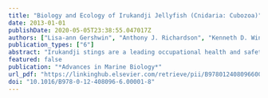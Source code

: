 ```yaml
---
title: "Biology and Ecology of Irukandji Jellyfish (Cnidaria: Cubozoa)"
date: 2013-01-01
publishDate: 2020-05-05T23:38:55.047017Z
authors: ["Lisa-ann Gershwin", "Anthony J. Richardson", "Kenneth D. Winkel", "Peter J. Fenner", "John Lippmann", "Russell Hore", "Griselda Avila-Soria", "David Brewer", "Rudy J. Kloser", "Andy Steven", "Scott Condie"]
publication_types: ["6"]
abstract: "Irukandji stings are a leading occupational health and safety issue for marine industries in tropical Australia and an emerging problem elsewhere in the Indo-Pacific and Caribbean. Their mild initial sting frequently results in debilitating illness, involving signs of sympathetic excess including excruciating pain, sweating, nausea and vomiting, hypertension and a feeling of impending doom; some cases also experience acute heart failure and pulmonary oedema. These jellyfish are typically small and nearly invisible, and their infestations are generally mysterious, making them scary to the general public, irresistible to the media, and disastrous for tourism. Research into these fascinating species has been largely driven by the medical profession and focused on treatment. Biological and ecological information is surprisingly sparse, and is scattered through grey literature or buried in dispersed publications, hampering understanding. Given that long-term climate forecasts tend toward conditions favourable to jellyfish ecology, that long-term legal forecasts tend toward increasing duty-of-care obligations, and that bioprospecting opportunities exist in the powerful Irukandji toxins, there is a clear need for information to help inform global research and robust management solutions. We synthesise and contextualise available information on Irukandji taxonomy, phylogeny, reproduction, vision, behaviour, feeding, distribution, seasonality, toxins, and safety. Despite Australia dominating the research in this area, there are probably well over 25 species worldwide that cause the syndrome and it is an understudied problem in the developing world. Major gaps in knowledge are identified for future research: our lack of clarity on the socio-economic impacts, and our need for time series and spatial surveys of the species, make this field particularly enticing."
featured: false
publication: "*Advances in Marine Biology*"
url_pdf: "https://linkinghub.elsevier.com/retrieve/pii/B9780124080966000018"
doi: "10.1016/B978-0-12-408096-6.00001-8"
---
```


